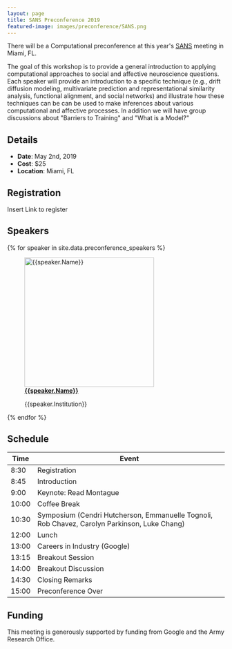 ```yaml
---
layout: page
title: SANS Preconference 2019
featured-image: images/preconference/SANS.png
---
```


There will be a Computational preconference at this year's <a href = "https://www.socialaffectiveneuro.org/conferences.html">SANS</a> meeting in Miami, FL.

The goal of this workshop is to provide a general introduction to applying computational approaches to social and affective neuroscience questions. Each speaker will provide an introduction to a specific technique (e.g., drift diffusion modeling, multivariate prediction and representational similarity analysis, functional alignment, and social networks) and illustrate how these techniques can be can be used to make inferences about various computational and affective processes. In addition we will have group discussions about "Barriers to Training" and "What is a Model?"

## Details

<ul>
<li><strong>Date</strong>: May 2nd, 2019</li>
<li><strong>Cost</strong>: $25</li>
<li><strong>Location</strong>: Miami, FL</li>
</ul>

## Registration

Insert Link to register

## Speakers
<section>
  {% for speaker in site.data.preconference_speakers %}
    <figure>
    <a href="{{speaker.Website}}"><img src="images/preconference/{{speaker.Picture}}" alt="{{speaker.Name}}" height="300"></a>
    <figcaption><strong><a href="{{speaker.Website}}">{{speaker.Name}}</a></strong><p>{{speaker.Institution}}</p></figcaption>
    </figure>
  {% endfor %}
</section>

## Schedule

<section>
<div class="table-wrapper">
<table>
<thead>
<tr>
<th>Time</th>
<th>Event</th>
</tr>
</thead>
<tbody>

<tr>
<td>8:30</td>
<td>Registration</td>
</tr>

<tr>
<td>8:45</td>
<td>Introduction</td>
</tr>

<tr>
<td>9:00</td>
<td>Keynote: Read Montague</td>
</tr>

<tr>
<td>10:00</td>
<td>Coffee Break</td>
</tr>

<tr>
<td>10:30</td>
<td>Symposium (Cendri Hutcherson, Emmanuelle Tognoli, Rob Chavez, Carolyn Parkinson, Luke Chang)</td>
</tr>

<tr>
<td>12:00</td>
<td>Lunch</td>
</tr>

<tr>
<td>13:00</td>
<td>Careers in Industry (Google)</td>
</tr>

<tr>
<td>13:15</td>
<td>Breakout Session</td>
</tr>

<tr>
<td>14:00</td>
<td>Breakout Discussion</td>
</tr>

<tr>
<td>14:30</td>
<td>Closing Remarks</td>
</tr>

<tr>
<td>15:00</td>
<td>Preconference Over</td>
</tr>

</tbody>
</table>
</div>
</section>

## Funding

This meeting is generously supported by funding from Google and the Army Research Office.
